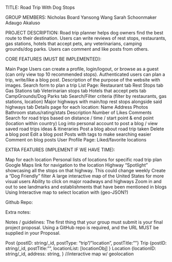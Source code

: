 TITLE: Road Trip With Dog Stops

GROUP MEMBERS: 
Nicholas Board
Yansong Wang
Sarah Schoonmaker
Adaugo Akaluso 

PROJECT DESCRIPTION: Road trip planner helps dog owners find the best route to their destination. Users can write reviews of rest stops, restaurants, gas stations, hotels that accept pets, any veterinarians, camping grounds/dog parks. Users can comment and like posts from others.

CORE FEATURES (MUST BE IMPLEMENTED):

Main Page
Users can create a profile, login/logout, or browse as a guest (can only view top 10 recommended stops).
Authenticated users can plan a trip, write/like a blog post. 
Description of the purpose of the website with images. 
Search form to plan a trip
List Page:
Restaurant tab
Rest Stops tab
Gas Stations tab
Veterinarian stops tab
Hotels that accept pets tab
CampGrounds/Dog Parks tab
Search/Filter criteria (filter by restaurants, gas stations, location)
Major highways with main/top rest stops alongside said highways tab
Details page for each location: 
Name
Address
Photos
Bathroom status/rating/stats
Description
Number of Likes
Comments
Search for road trips based on distance / time / start point & end point (location within country) 
Log into personal account to post a blog / view saved road trips ideas & itineraries 
Post a blog about road trip taken 
Delete a blog post
Edit a blog post
Posts with tags to make searching easier
Comment on blog posts
User Profile Page:
Liked/favorite locations




EXTRA FEATURES (IMPLEMENT IF WE HAVE TIME):

Map for each location
Personal lists of locations for specific road trip plan
Google Maps link for navigation to the location
Highway “Spotlight” showcasing all the stops on that highway. This could change weekly
Create a “Dog Friendly” filter
A large interactive map of the United States for more visual users
Ability to click on major roadways and highways
Zoom in and out to see landmarks and establishments that have been mentioned in blogs
Using Interactive map to select location with (geo-JSON?)


Github Repo: 


Extra notes:

Notes / guidelines:
The first thing that your group must submit is your final project proposal.
Using a GitHub repo is required, and the URL MUST be supplied in your Proposal.

Post {postID: string/_id, postType: “trip”/”location”, postTitle:””}
Trip {postID: string/_id, postTitle:””, locationList: [locationObj] }
Location {locationID: string/_id, address: string, } //interactive map w/ geolocation



